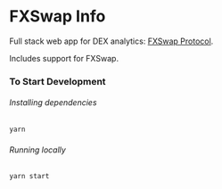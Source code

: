# FXSwap Info

Full stack web app for DEX analytics: [FXSwap Protocol](https://fx-swap.io/).

Includes support for FXSwap.

### To Start Development

###### Installing dependencies

```bash
yarn
```

###### Running locally

```bash
yarn start
```
